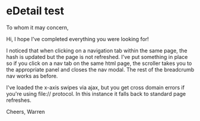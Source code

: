 # eDetail test

To whom it may concern,

Hi, I hope I've completed everything you were looking for!

I noticed that when clicking on a navigation tab within the same page, the hash is updated but the page is not refreshed. I've put something in place so if you click on a nav tab on the same html page, the scroller takes you to the appropriate panel and closes the nav modal. The rest of the breadcrumb nav works as before.

I've loaded the x-axis swipes via ajax, but you get cross domain errors if you're using file:// protocol. In this instance it falls back to standard page refreshes.

Cheers,
Warren